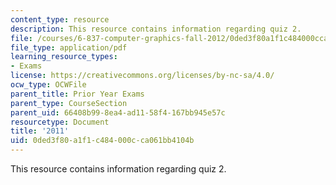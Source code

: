 ```yaml
---
content_type: resource
description: This resource contains information regarding quiz 2.
file: /courses/6-837-computer-graphics-fall-2012/0ded3f80a1f1c484000cca061bb4104b_MIT6_837F12_2011_final.pdf
file_type: application/pdf
learning_resource_types:
- Exams
license: https://creativecommons.org/licenses/by-nc-sa/4.0/
ocw_type: OCWFile
parent_title: Prior Year Exams
parent_type: CourseSection
parent_uid: 66408b99-8ea4-ad11-58f4-167bb945e57c
resourcetype: Document
title: '2011'
uid: 0ded3f80-a1f1-c484-000c-ca061bb4104b
---
```

This resource contains information regarding quiz 2.